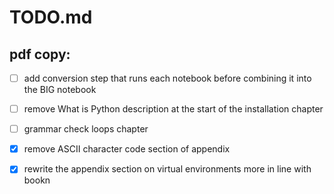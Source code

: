 # TODO.md

## pdf copy:

- [ ] add conversion step that runs each notebook before combining it into the BIG notebook

- [ ] remove What is Python description at the start of the installation chapter

- [ ] grammar check loops chapter

- [x] remove ASCII character code section of appendix

- [x] rewrite the appendix section on virtual environments more in line with bookn


